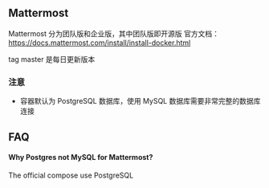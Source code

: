 ## Mattermost

Mattermost 分为团队版和企业版，其中团队版即开源版
官方文档：https://docs.mattermost.com/install/install-docker.html

tag master 是每日更新版本

### 注意

* 容器默认为 PostgreSQL 数据库，使用 MySQL 数据库需要非常完整的数据库连接

## FAQ

#### Why Postgres not MySQL for Mattermost?

The official compose use PostgreSQL